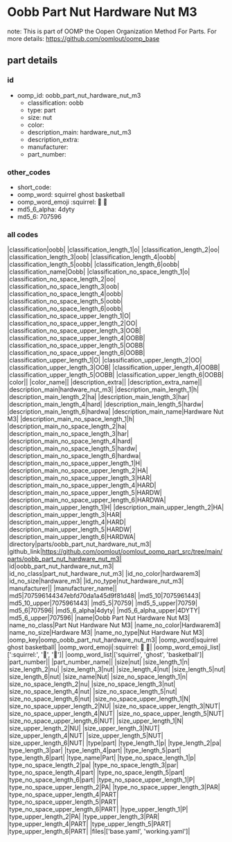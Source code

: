 # Oobb Part Nut Hardware Nut M3  

note: This is part of OOMP the Oopen Organization Method For Parts. For more details: https://github.com/oomlout/oomp_base

##  part details





### id
* oomp_id: oobb_part_nut_hardware_nut_m3
  * classification: oobb
  * type: part
  * size: nut
  * color: 
  * description_main: hardware_nut_m3
  * description_extra: 
  * manufacturer: 
  * part_number: 

### other_codes
* short_code: 
* oomp_word: squirrel ghost basketball
* oomp_word_emoji :squirrel: :ghost: :basketball:
* md5_6_alpha: 4dyty
* md5_6: 707596

### all codes 
|classification|oobb|
|classification_length_1|o|
|classification_length_2|oo|
|classification_length_3|oob|
|classification_length_4|oobb|
|classification_length_5|oobb|
|classification_length_6|oobb|
|classification_name|Oobb|
|classification_no_space_length_1|o|
|classification_no_space_length_2|oo|
|classification_no_space_length_3|oob|
|classification_no_space_length_4|oobb|
|classification_no_space_length_5|oobb|
|classification_no_space_length_6|oobb|
|classification_no_space_upper_length_1|O|
|classification_no_space_upper_length_2|OO|
|classification_no_space_upper_length_3|OOB|
|classification_no_space_upper_length_4|OOBB|
|classification_no_space_upper_length_5|OOBB|
|classification_no_space_upper_length_6|OOBB|
|classification_upper_length_1|O|
|classification_upper_length_2|OO|
|classification_upper_length_3|OOB|
|classification_upper_length_4|OOBB|
|classification_upper_length_5|OOBB|
|classification_upper_length_6|OOBB|
|color||
|color_name||
|description_extra||
|description_extra_name||
|description_main|hardware_nut_m3|
|description_main_length_1|h|
|description_main_length_2|ha|
|description_main_length_3|har|
|description_main_length_4|hard|
|description_main_length_5|hardw|
|description_main_length_6|hardwa|
|description_main_name|Hardware Nut M3|
|description_main_no_space_length_1|h|
|description_main_no_space_length_2|ha|
|description_main_no_space_length_3|har|
|description_main_no_space_length_4|hard|
|description_main_no_space_length_5|hardw|
|description_main_no_space_length_6|hardwa|
|description_main_no_space_upper_length_1|H|
|description_main_no_space_upper_length_2|HA|
|description_main_no_space_upper_length_3|HAR|
|description_main_no_space_upper_length_4|HARD|
|description_main_no_space_upper_length_5|HARDW|
|description_main_no_space_upper_length_6|HARDWA|
|description_main_upper_length_1|H|
|description_main_upper_length_2|HA|
|description_main_upper_length_3|HAR|
|description_main_upper_length_4|HARD|
|description_main_upper_length_5|HARDW|
|description_main_upper_length_6|HARDWA|
|directory|parts/oobb_part_nut_hardware_nut_m3|
|github_link|https://github.com/oomlout/oomlout_oomp_part_src/tree/main/parts/oobb_part_nut_hardware_nut_m3|
|id|oobb_part_nut_hardware_nut_m3|
|id_no_class|part_nut_hardware_nut_m3|
|id_no_color|hardwarem3|
|id_no_size|hardware_m3|
|id_no_type|nut_hardware_nut_m3|
|manufacturer||
|manufacturer_name||
|md5|707596144347ebfd70da1a45d9f81d48|
|md5_10|7075961443|
|md5_10_upper|7075961443|
|md5_5|70759|
|md5_5_upper|70759|
|md5_6|707596|
|md5_6_alpha|4dyty|
|md5_6_alpha_upper|4DYTY|
|md5_6_upper|707596|
|name|Oobb Part Nut Hardware Nut M3|
|name_no_class|Part Nut Hardware Nut M3|
|name_no_color|Hardwarem3|
|name_no_size|Hardware M3|
|name_no_type|Nut Hardware Nut M3|
|oomp_key|oomp_oobb_part_nut_hardware_nut_m3|
|oomp_word|squirrel ghost basketball|
|oomp_word_emoji|:squirrel: :ghost: :basketball:|
|oomp_word_emoji_list|[':squirrel:', ':ghost:', ':basketball:']|
|oomp_word_list|['squirrel', 'ghost', 'basketball']|
|part_number||
|part_number_name||
|size|nut|
|size_length_1|n|
|size_length_2|nu|
|size_length_3|nut|
|size_length_4|nut|
|size_length_5|nut|
|size_length_6|nut|
|size_name|Nut|
|size_no_space_length_1|n|
|size_no_space_length_2|nu|
|size_no_space_length_3|nut|
|size_no_space_length_4|nut|
|size_no_space_length_5|nut|
|size_no_space_length_6|nut|
|size_no_space_upper_length_1|N|
|size_no_space_upper_length_2|NU|
|size_no_space_upper_length_3|NUT|
|size_no_space_upper_length_4|NUT|
|size_no_space_upper_length_5|NUT|
|size_no_space_upper_length_6|NUT|
|size_upper_length_1|N|
|size_upper_length_2|NU|
|size_upper_length_3|NUT|
|size_upper_length_4|NUT|
|size_upper_length_5|NUT|
|size_upper_length_6|NUT|
|type|part|
|type_length_1|p|
|type_length_2|pa|
|type_length_3|par|
|type_length_4|part|
|type_length_5|part|
|type_length_6|part|
|type_name|Part|
|type_no_space_length_1|p|
|type_no_space_length_2|pa|
|type_no_space_length_3|par|
|type_no_space_length_4|part|
|type_no_space_length_5|part|
|type_no_space_length_6|part|
|type_no_space_upper_length_1|P|
|type_no_space_upper_length_2|PA|
|type_no_space_upper_length_3|PAR|
|type_no_space_upper_length_4|PART|
|type_no_space_upper_length_5|PART|
|type_no_space_upper_length_6|PART|
|type_upper_length_1|P|
|type_upper_length_2|PA|
|type_upper_length_3|PAR|
|type_upper_length_4|PART|
|type_upper_length_5|PART|
|type_upper_length_6|PART|
|files|['base.yaml', 'working.yaml']|
